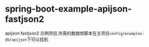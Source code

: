 # spring-boot-example-apijson-fastjson2

apijson fastjson2 示例项目,所需的数据库脚本在主项目`config/examples-db/apijson`下可以找到


